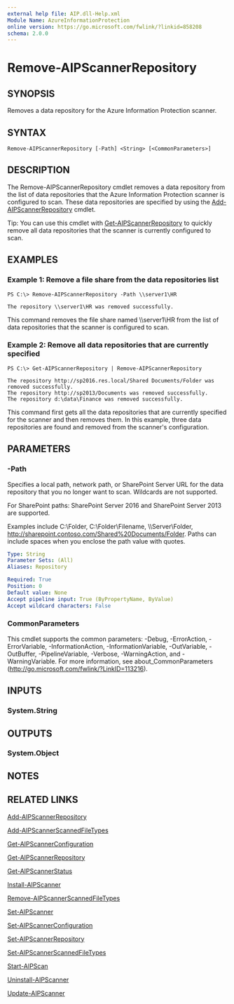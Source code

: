 ```yaml
---
external help file: AIP.dll-Help.xml
Module Name: AzureInformationProtection
online version: https://go.microsoft.com/fwlink/?linkid=858208
schema: 2.0.0
---
```


# Remove-AIPScannerRepository

## SYNOPSIS
Removes a data repository for the Azure Information Protection scanner. 

## SYNTAX

```
Remove-AIPScannerRepository [-Path] <String> [<CommonParameters>]
```

## DESCRIPTION
The Remove-AIPScannerRepository cmdlet removes a data repository from the list of data repositories that the Azure Information Protection scanner is configured to scan. These data repositories are specified by using the [Add-AIPScannerRepository](./Add-AIPScannerRepository.md) cmdlet.

Tip: You can use this cmdlet with [Get-AIPScannerRepository](./Get-AIPScannerRepository.md) to quickly remove all data repositories that the scanner is currently configured to scan.

## EXAMPLES

### Example 1: Remove a file share from the data repositories list
```
PS C:\> Remove-AIPScannerRepository -Path \\server1\HR 

The repository \\server1\HR was removed successfully.
```

This command removes the file share named \\\server1\HR from the list of data repositories that the scanner is configured to scan.

### Example 2: Remove all data repositories that are currently specified
```
PS C:\> Get-AIPScannerRepository | Remove-AIPScannerRepository 

The repository http://sp2016.res.local/Shared Documents/Folder was removed successfully.
The repository http://sp2013/Documents was removed successfully.
The repository d:\data\Finance was removed successfully.
```

This command first gets all the data repositories that are currently specified for the scanner and then removes them. In this example, three data repositories are found and removed from the scanner's configuration.

## PARAMETERS

### -Path
Specifies a local path, network path, or SharePoint Server URL for the data repository that you no longer want to scan. Wildcards are not supported.

For SharePoint paths: SharePoint Server 2016 and SharePoint Server 2013 are supported.

Examples include C:\Folder\, C:\Folder\Filename, \\\Server\Folder, http://sharepoint.contoso.com/Shared%20Documents/Folder. Paths can include spaces when you enclose the path value with quotes.
 

```yaml
Type: String
Parameter Sets: (All)
Aliases: Repository

Required: True
Position: 0
Default value: None
Accept pipeline input: True (ByPropertyName, ByValue)
Accept wildcard characters: False
```

### CommonParameters
This cmdlet supports the common parameters: -Debug, -ErrorAction, -ErrorVariable, -InformationAction, -InformationVariable, -OutVariable, -OutBuffer, -PipelineVariable, -Verbose, -WarningAction, and -WarningVariable. For more information, see about_CommonParameters (http://go.microsoft.com/fwlink/?LinkID=113216).

## INPUTS

### System.String

## OUTPUTS

### System.Object

## NOTES

## RELATED LINKS

[Add-AIPScannerRepository](./Add-AIPScannerRepository.md)

[Add-AIPScannerScannedFileTypes](Add-AIPScannerScannedFileTypes.md)

[Get-AIPScannerConfiguration](./Get-AIPScannerConfiguration.md)

[Get-AIPScannerRepository](./Get-AIPScannerRepository.md)

[Get-AIPScannerStatus](./Get-AIPScannerStatus.md)

[Install-AIPScanner](./Install-AIPScanner.md)

[Remove-AIPScannerScannedFileTypes](./Remove-AIPScannerScannedFileTypes.md)

[Set-AIPScanner](./Set-AIPScanner.md)

[Set-AIPScannerConfiguration](./Set-AIPScannerConfiguration.md)

[Set-AIPScannerRepository](./Set-AIPScannerRepository.md)

[Set-AIPScannerScannedFileTypes](./Set-AIPScannerRepository.md)

[Start-AIPScan](./Start-AIPScan.md)

[Uninstall-AIPScanner](./Uninstall-AIPScanner.md)

[Update-AIPScanner](./Update-AIPScanner.md)
